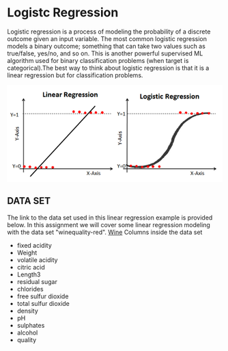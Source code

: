 # Logistc Regression

Logistic regression is a process of modeling the probability of a discrete outcome given an input variable. The most common logistic regression models a binary outcome; something that can take two values such as true/false, yes/no, and so on. This is another powerful supervised ML algorithm used for binary classification problems (when target is categorical).The best way to think about logistic regression is that it is a linear regression but for classification problems.

![logistic](logistic.png)

## DATA SET

The link to the data set used in this linear regression example is provided below. In this assignment we will cover some linear regression modeling with the data set "winequality-red".
[Wine](https://www.kaggle.com/datasets/uciml/red-wine-quality-cortez-et-al-2009)
Columns inside the data set
- fixed acidity
- Weight
- volatile acidity
- citric acid
- Length3
- residual sugar
- chlorides
- free sulfur dioxide
- total sulfur dioxide
- density
- pH
- sulphates
- alcohol
- quality
